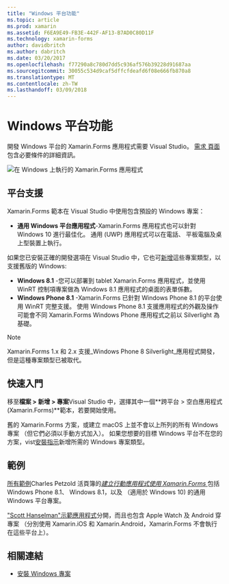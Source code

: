 ```yaml
---
title: "Windows 平台功能"
ms.topic: article
ms.prod: xamarin
ms.assetid: F6EA9E49-FB3E-442F-AF13-B7AD0C80D11F
ms.technology: xamarin-forms
author: davidbritch
ms.author: dabritch
ms.date: 03/20/2017
ms.openlocfilehash: f77290a8c780d7dd5c936af576b39228d91687aa
ms.sourcegitcommit: 30055c534d9caf5dffcfdeafd6f08e666fb870a8
ms.translationtype: MT
ms.contentlocale: zh-TW
ms.lasthandoff: 03/09/2018
---
```

# <a name="windows-platform-features"></a>Windows 平台功能

開發 Windows 平台的 Xamarin.Forms 應用程式需要 Visual Studio。 [需求 頁面](~/xamarin-forms/get-started/installation.md)包含必要條件的詳細資訊。

![](images/allhanselman.png "在 Windows 上執行的 Xamarin.Forms 應用程式")

## <a name="platform-support"></a>平台支援

Xamarin.Forms 範本在 Visual Studio 中使用包含預設的 Windows 專案：

* **通用 Windows 平台應用程式**-Xamarin.Forms 應用程式也可以針對 Windows 10 進行最佳化。 通用 (UWP) 應用程式可以在電話、 平板電腦及桌上型裝置上執行。

如果您已安裝正確的開發選項在 Visual Studio 中，它也可[新增](installation/index.md)這些專案類型，以支援舊版的 Windows:

* **Windows 8.1** -您可以部署到 tablet Xamarin.Forms 應用程式，並使用 WinRT 控制項專案做為 Windows 8.1 應用程式的桌面的表單係數。
* **Windows Phone 8.1** -Xamarin.Forms 已針對 Windows Phone 8.1 的平台使用 WinRT 完整支援。 使用 Windows Phone 8.1 支援應用程式的外觀及操作可能會不同 Xamarin.Forms Windows Phone 應用程式之前以 Silverlight 為基礎。


> [!NOTE]
> Xamarin.Forms 1.x 和 2.x 支援_Windows Phone 8 Silverlight_應用程式開發，但是這種專案類型已被取代。


## <a name="getting-started"></a>快速入門

移至**檔案 > 新增 > 專案**Visual Studio 中，選擇其中一個**跨平台 > 空白應用程式 (Xamarin.Forms)**範本，若要開始使用。

舊的 Xamarin.Forms 方案，或建立 macOS 上並不會以上所列的所有 Windows 專案 （但它們必須以手動方式加入）。
如果您想要的目標 Windows 平台不在您的方案，vist[安裝指示](installation/index.md)新增所需的 Windows 專案類型。


## <a name="samples"></a>範例

[所有範例](https://github.com/xamarin/xamarin-forms-book-preview-2)Charles Petzold 活頁簿的[*建立行動應用程式使用 Xamarin.Forms* ](~/xamarin-forms/creating-mobile-apps-xamarin-forms/index.md)包括 Windows Phone 8.1、 Windows 8.1，以及 （適用於 Windows 10) 的通用 Windows 平台專案。

["Scott Hanselman"示範應用程式](https://github.com/jamesmontemagno/Hanselman.Forms)分開，而且也包含 Apple Watch 及 Android 穿專案 （分別使用 Xamarin.iOS 和 Xamarin.Android，Xamarin.Forms 不會執行在這些平台上）。


## <a name="related-links"></a>相關連結

- [安裝 Windows 專案](~/xamarin-forms/platform/windows/installation/index.md)
